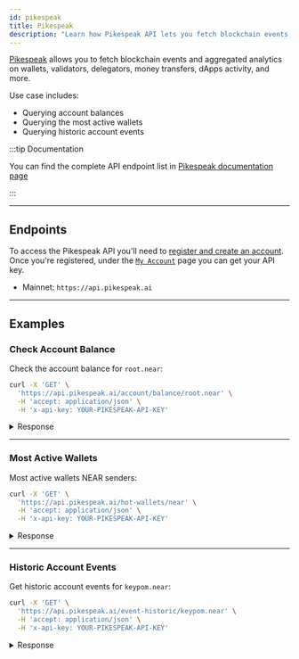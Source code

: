 ```yaml
---
id: pikespeak
title: Pikespeak
description: "Learn how Pikespeak API lets you fetch blockchain events, wallet analytics, and historical account data."
---
```


[Pikespeak](https://pikespeak.ai) allows you to fetch blockchain events and aggregated analytics on wallets, validators, delegators, money transfers, dApps activity, and more.

Use case includes:
- Querying account balances
- Querying the most active wallets
- Querying historic account events

:::tip Documentation

You can find the complete API endpoint list in [Pikespeak documentation page](https://doc.pikespeak.ai/)

:::

---

## Endpoints

To access the Pikespeak API you'll need to [register and create an account](https://pikespeak.ai/plans). Once you're registered, under the [`My Account`](https://pikespeak.ai/myaccount) page you can get your API key.

- Mainnet: `https://api.pikespeak.ai`

---

## Examples

### Check Account Balance
Check the account balance for `root.near`:

```sh
curl -X 'GET' \
  'https://api.pikespeak.ai/account/balance/root.near' \
  -H 'accept: application/json' \
  -H 'x-api-key: YOUR-PIKESPEAK-API-KEY'
```

<details>
  <summary> Response </summary>

```json
[
  {
    "contract": "Near",
    "amount": 5796.337470826706,
    "symbol": "NEAR",
    "isParsed": true,
    "icon": "data:image/png;base64,iVBORw0KGgoAAAANSUhEUgAAA2AAAANgCAIAAADF8JzzAAA...
  }
]
```

</details>

<hr className="subsection" />

### Most Active Wallets

Most active wallets NEAR senders:

```sh
curl -X 'GET' \
  'https://api.pikespeak.ai/hot-wallets/near' \
  -H 'accept: application/json' \
  -H 'x-api-key: YOUR-PIKESPEAK-API-KEY'
```

<details>
  <summary> Response </summary>

```json
{
  "totalAmount": "43620883.893401468080059376309428",
  "totalUSDValue": "0",
  "topAccounts": [
    {
      "account": "jap1m48ko2uu.users.kaiching",
      "amount": "0.00642925390730650000000",
      "txCount": "1",
      "usdValue": "0"
    },
    {
      "account": "jb6050zkcoky.users.kaiching",
      "amount": "0.00924935417618550000000",
      "txCount": "1",
      "usdValue": "0"
    },
    ...
    ]
}
```

</details>

<hr className="subsection" />

### Historic Account Events

Get historic account events for `keypom.near`:

```sh
curl -X 'GET' \
  'https://api.pikespeak.ai/event-historic/keypom.near' \
  -H 'accept: application/json' \
  -H 'x-api-key: YOUR-PIKESPEAK-API-KEY'
```

<details>
  <summary> Response </summary>

```json
[
  {
    "direction": "send",
    "transaction_id": "Beh3TGHXWveH7n2aWmPoVUsFMuMSWUyKStZNccYbnUJA",
    "receipt_id": "DvMhKedP25koZTw2RJ2DW3A8Ch4C7FsrZQZFv8hNCRkk",
    "index": 0,
    "sender": "keypom.near",
    "receiver": "chaotictempest.near",
    "type": "NEAR_TRANSFER",
    "block_height": "132716642",
    "timestamp": "1731632151999",
    "transaction_type": "SEND_RECEIVE",
    "token": null,
    "2fa": false,
    "amount": "5.00000000000000000000000",
    "transaction_view": {
      "type": "NEAR_TRANSFER",
      "index": 0,
      "amount": 5,
      "sender": "keypom.near",
      "status": true,
      "two_fa": false,
      "receiver": "chaotictempest.near",
      "timestamp": 1731635751999756300,
      "receipt_id": "DvMhKedP25koZTw2RJ2DW3A8Ch4C7FsrZQZFv8hNCRkk",
      "block_height": 132716642,
      "transaction_id": "Beh3TGHXWveH7n2aWmPoVUsFMuMSWUyKStZNccYbnUJA",
      "transaction_type": "SEND_RECEIVE"
    },
    "amount_numeric": "5.00000000000000000000000"
  },
  ...
]
```

</details>
